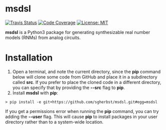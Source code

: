 # msdsl
[![Travis Status](https://travis-ci.com/sgherbst/msdsl.svg?branch=master)](https://travis-ci.com/sgherbst/msdsl)
[![Code Coverage](https://codecov.io/gh/sgherbst/msdsl/branch/master/graph/badge.svg)](https://codecov.io/gh/sgherbst/msdsl)
[![License: MIT](https://img.shields.io/badge/License-MIT-yellow.svg)](https://opensource.org/licenses/MIT)

**msdsl** is a Python3 package for generating synthesizable real number models (RNMs) from analog circuits.  

# Installation

1. Open a terminal, and note the current directory, since the **pip** command below will clone some code from GitHub and place it in a subdirectory called **src**.  If you prefer to place the cloned code in a different directory, you can specify that by providing the **--src** flag to **pip**.
2. Install **msdsl** with **pip**:
```shell
> pip install -e git+https://github.com/sgherbst/msdsl.git#egg=msdsl
```

If you get a permissions error when running the **pip** command, you can try adding the **--user** flag.  This will cause **pip** to install packages in your user directory rather than to a system-wide location.
